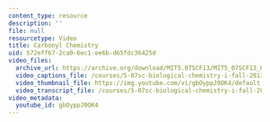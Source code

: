 ```yaml
---
content_type: resource
description: ''
file: null
resourcetype: Video
title: Carbonyl Chemistry
uid: 572eff67-2ca0-6ec1-ee6b-d65fdc36425d
video_files:
  archive_url: https://archive.org/download/MIT5.07SCF13/MIT5_07SCF13_Hands-Carbonyl_300k.mp4
  video_captions_file: /courses/5-07sc-biological-chemistry-i-fall-2013/a280c664ec8c5239bbf224b80b8ed258_gbOyppJ9OK4.vtt
  video_thumbnail_file: https://img.youtube.com/vi/gbOyppJ9OK4/default.jpg
  video_transcript_file: /courses/5-07sc-biological-chemistry-i-fall-2013/2f0d1547f432b2c8389ab59f3fc36b22_gbOyppJ9OK4.pdf
video_metadata:
  youtube_id: gbOyppJ9OK4
---
```

